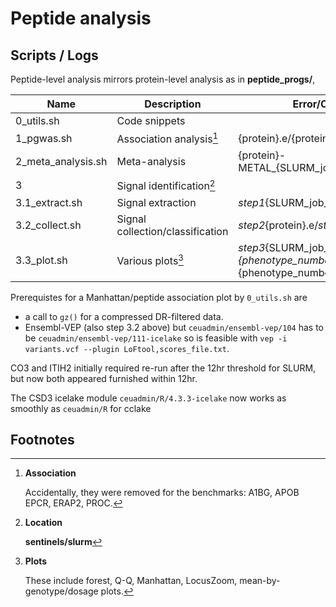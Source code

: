# Peptide analysis

## Scripts / Logs

Peptide-level analysis mirrors protein-level analysis as in **peptide_progs/**,

Name       | Description          | Error/Output per Protein
-----------|----------------------|-----------------------------------------------------------
0_utils.sh | Code snippets
1_pgwas.sh | Association analysis[^association] | {protein}.e/{protein}.o
2_meta_analysis.sh | Meta-analysis| {protein}-METAL_{SLURM_job_id}_{phenotype_number}.o
3 | Signal identification[^location]
3.1_extract.sh | Signal extraction | _step1_{SLURM_job_id}_{phenotype_number}.e
3.2_collect.sh | Signal collection/classification | _step2_{protein}.e/_step2_{protein}.o
3.3_plot.sh | Various plots[^plots] | _step3_{SLURM_job_id}_{phenotype_number}.e/_step1_{SLURM_job_id}_{phenotype_number}.o

Prerequistes for a Manhattan/peptide association plot by `0_utils.sh` are

- a call to `gz()` for a compressed DR-filtered data.
- Ensembl-VEP (also step 3.2 above) but `ceuadmin/ensembl-vep/104` has to be `ceuadmin/ensembl-vep/111-icelake` so is feasible with `vep -i variants.vcf --plugin LoFtool,scores_file.txt`.

CO3 and ITIH2 initially required re-run after the 12hr threshold for SLURM, but now both appeared furnished within 12hr.

The CSD3 icelake module `ceuadmin/R/4.3.3-icelake` now works as smoothly as `ceuadmin/R` for cclake

## Footnotes

[^association]: **Association**

    Accidentally, they were removed for the benchmarks: A1BG, APOB EPCR, ERAP2, PROC.

[^location]: **Location**

    **sentinels/slurm**

[^plots]: **Plots**

    These include forest, Q-Q, Manhattan, LocusZoom, mean-by-genotype/dosage plots.
